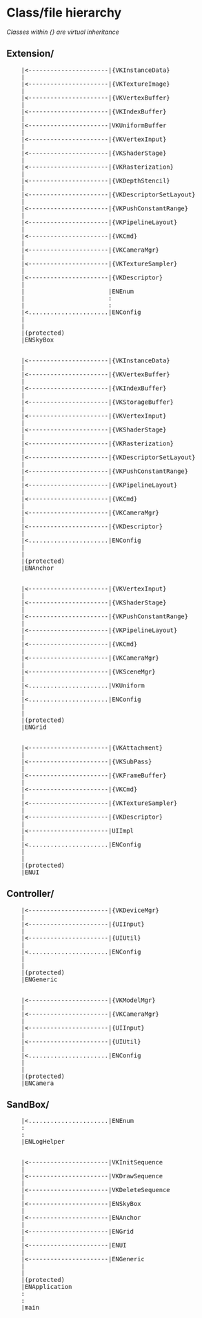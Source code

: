 # Class/file hierarchy
<i>Classes within {} are virtual inheritance</i>

## Extension/
<pre>
    |<----------------------|{VKInstanceData}
    |
    |<----------------------|{VKTextureImage}
    |
    |<----------------------|{VKVertexBuffer}
    |
    |<----------------------|{VKIndexBuffer}
    |
    |<----------------------|VKUniformBuffer
    |
    |<----------------------|{VKVertexInput}
    |
    |<----------------------|{VKShaderStage}
    |
    |<----------------------|{VKRasterization}
    |
    |<----------------------|{VKDepthStencil}
    |
    |<----------------------|{VKDescriptorSetLayout}
    |
    |<----------------------|{VKPushConstantRange}
    |
    |<----------------------|{VKPipelineLayout}
    |
    |<----------------------|{VKCmd}
    |
    |<----------------------|{VKCameraMgr}
    |
    |<----------------------|{VKTextureSampler}
    |
    |<----------------------|{VKDescriptor}
    |
    |                       |ENEnum
    |                       :
    |                       :
    |<......................|ENConfig
    |
    |
    |(protected)
    |ENSkyBox


    |<----------------------|{VKInstanceData}
    |
    |<----------------------|{VKVertexBuffer}
    |
    |<----------------------|{VKIndexBuffer}
    |
    |<----------------------|{VKStorageBuffer}
    |
    |<----------------------|{VKVertexInput}
    |
    |<----------------------|{VKShaderStage}
    |
    |<----------------------|{VKRasterization}
    |
    |<----------------------|{VKDescriptorSetLayout}
    |
    |<----------------------|{VKPushConstantRange}
    |
    |<----------------------|{VKPipelineLayout}
    |
    |<----------------------|{VKCmd}
    |
    |<----------------------|{VKCameraMgr}
    |
    |<----------------------|{VKDescriptor}
    |
    |<......................|ENConfig
    |
    |
    |(protected)
    |ENAnchor


    |<----------------------|{VKVertexInput}
    |
    |<----------------------|{VKShaderStage}
    |
    |<----------------------|{VKPushConstantRange}
    |
    |<----------------------|{VKPipelineLayout}
    |
    |<----------------------|{VKCmd}
    |
    |<----------------------|{VKCameraMgr}
    |
    |<----------------------|{VKSceneMgr}
    |
    |<......................|VKUniform
    |
    |<......................|ENConfig
    |
    |
    |(protected)
    |ENGrid


    |<----------------------|{VKAttachment}
    |
    |<----------------------|{VKSubPass}
    |
    |<----------------------|{VKFrameBuffer}
    |
    |<----------------------|{VKCmd}
    |
    |<----------------------|{VKTextureSampler}
    |
    |<----------------------|{VKDescriptor}
    |
    |<----------------------|UIImpl
    |
    |<......................|ENConfig
    |
    |
    |(protected)
    |ENUI
</pre>

## Controller/
<pre>
    |<----------------------|{VKDeviceMgr}
    |
    |<----------------------|{UIInput}
    |
    |<----------------------|{UIUtil}
    |
    |<......................|ENConfig
    |
    |
    |(protected)
    |ENGeneric


    |<----------------------|{VKModelMgr}
    |
    |<----------------------|{VKCameraMgr}
    |
    |<----------------------|{UIInput}
    |
    |<----------------------|{UIUtil}
    |
    |<......................|ENConfig
    |
    |
    |(protected)
    |ENCamera
</pre>

## SandBox/
<pre>
    |<......................|ENEnum
    :
    :
    |ENLogHelper


    |<----------------------|VKInitSequence
    |
    |<----------------------|VKDrawSequence
    |
    |<----------------------|VKDeleteSequence
    |
    |<----------------------|ENSkyBox
    |
    |<----------------------|ENAnchor
    |
    |<----------------------|ENGrid
    |
    |<----------------------|ENUI
    |
    |<----------------------|ENGeneric
    |
    |
    |(protected)
    |ENApplication
    :
    :
    |main
</pre>